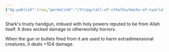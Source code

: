 ```yaml
---
{"dg-publish":true,"permalink":"/ttrpg/call-of-cthulhu/masks-of-nyarlathotep/players/tomes-and-artefacts/egypt/holy-sally/","tags":["TTRPG/Games/MoN"]}
---
```


Shark's trusty handgun, imbued with holy powers reputed to be from Allah itself. It does wicked damage to otherworldly horrors.

When the gun or bullets fired from it are used to harm extradimensional creatures, it deals +1D4 damage.